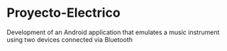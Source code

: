 # Proyecto-Electrico
Development of an Android application that emulates a music instrument using two devices connected via Bluetooth
